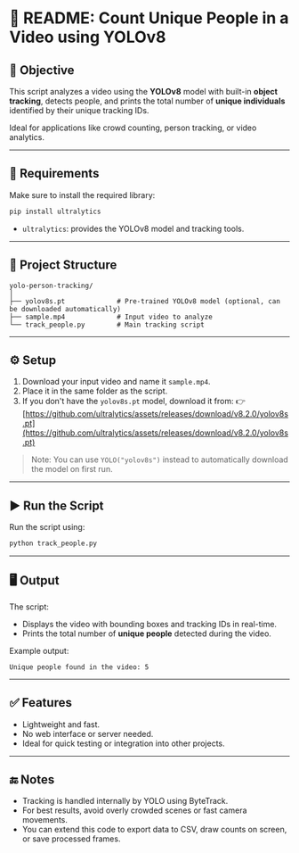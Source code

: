 # 📌 README: Count Unique People in a Video using YOLOv8

## 🎯 Objective

This script analyzes a video using the **YOLOv8** model with built-in **object tracking**, detects people, and prints the total number of **unique individuals** identified by their unique tracking IDs.

Ideal for applications like crowd counting, person tracking, or video analytics.

---

## 🧰 Requirements

Make sure to install the required library:

```bash
pip install ultralytics
```

- `ultralytics`: provides the YOLOv8 model and tracking tools.

---

## 📁 Project Structure

```
yolo-person-tracking/
│
├── yolov8s.pt             # Pre-trained YOLOv8 model (optional, can be downloaded automatically)
├── sample.mp4             # Input video to analyze
└── track_people.py        # Main tracking script
```

---

## ⚙️ Setup

1. Download your input video and name it `sample.mp4`.
2. Place it in the same folder as the script.
3. If you don't have the `yolov8s.pt` model, download it from:
   👉 [https://github.com/ultralytics/assets/releases/download/v8.2.0/yolov8s.pt](https://github.com/ultralytics/assets/releases/download/v8.2.0/yolov8s.pt)

> Note: You can use `YOLO("yolov8s")` instead to automatically download the model on first run.

---

## ▶️ Run the Script

Run the script using:

```bash
python track_people.py
```

---

## 🖥 Output

The script:
- Displays the video with bounding boxes and tracking IDs in real-time.
- Prints the total number of **unique people** detected during the video.

Example output:

```
Unique people found in the video: 5
```
---

## ✅ Features

- Lightweight and fast.
- No web interface or server needed.
- Ideal for quick testing or integration into other projects.

---

## 🔚 Notes

- Tracking is handled internally by YOLO using ByteTrack.
- For best results, avoid overly crowded scenes or fast camera movements.
- You can extend this code to export data to CSV, draw counts on screen, or save processed frames.
